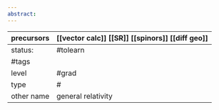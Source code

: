 ```yaml
---
abstract:
---
```


| precursors | [[vector calc]] [[SR]] [[spinors]] [[diff geo]] |
| ---------- | ----------------------------------------------- |
| status:    | #tolearn                                        |
| #tags      |                                                 |
| level      | #grad                                           |
| type       | #                         |
| other name | general relativity                              |
